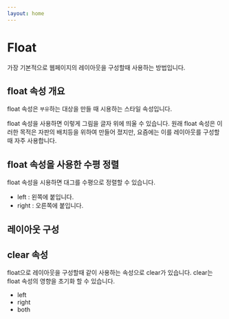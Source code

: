 ```yaml
---
layout: home
---
```


# Float
가장 기본적으로 웹페이지의 레이아웃을 구성할때 사용하는 방법입니다.

## float 속성 개요
float 속성은 `부유`하는 대상을 만들 때 시용하는 스타일 속성입니다.

float 속성을 사용하면 이렇게 그림을 글자 위에 띄울 수 있습니다. 
원래 float 속성은 이러한 목적은 자판의 배치등을 위하여 만들어 졌지만, 요즘에는 이를 레이아웃를 구성할때 자주 사용합니다.

## float 속성을 사용한 수평 정렬
float 속성을 시용하면 대그를 수평으로 정렬할 수 있습니다.

* left : 왼쪽에 붙입니다.
* right : 오른쪽에 붙입니다.

## 레이아웃 구성


## clear 속성
float으로 레이아웃을 구성할때 같이 사용하는 속성으로 clear가 있습니다.
clear는 float 속성의 영향을 초기화 할 수 있습니다.

* left
* right
* both


